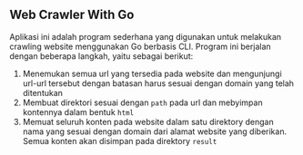 ## Web Crawler With Go
Aplikasi ini adalah program sederhana yang digunakan untuk melakukan crawling website menggunakan Go berbasis CLI. Program ini berjalan dengan beberapa langkah, yaitu sebagai berikut:
1. Menemukan semua url yang tersedia pada website dan mengunjungi url-url tersebut dengan batasan harus sesuai dengan domain yang telah ditentukan 
2. Membuat direktori sesuai dengan `path` pada url dan mebyimpan kontennya dalam bentuk `html`
3. Memuat seluruh konten pada website dalam satu direktory dengan nama yang sesuai dengan domain dari alamat website yang diberikan. Semua konten akan disimpan pada direktory `result`